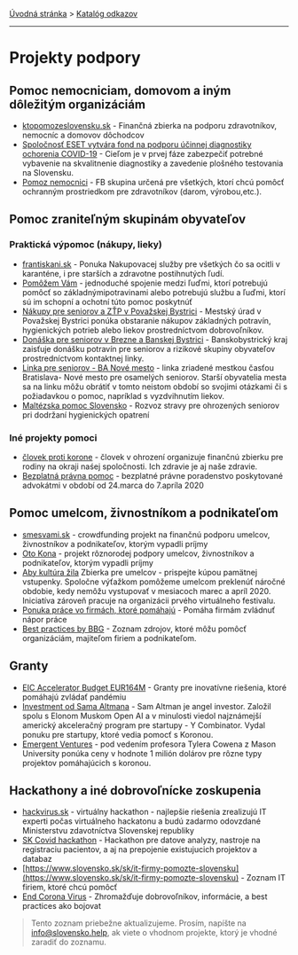[Úvodná stránka](../) &gt; [Katalóg odkazov](../katalog.md)

***
# Projekty podpory

## Pomoc nemocniciam, domovom a iným dôležitým organizáciám

* [ktopomozeslovensku.sk](https://ktopomozeslovensku.sk/) - Finančná zbierka na podporu zdravotníkov, nemocníc a domovov dôchodcov
* [Spoločnosť ESET vytvára fond na podporu účinnej diagnostiky ochorenia COVID-19](https://www.nadaciaeset.sk/aktuality/fond-koronavirus-2020-mar.html) - Cieľom je v prvej fáze zabezpečiť potrebné vybavenie na skvalitnenie diagnostiky a zavedenie plošného testovania na Slovensku.
* [Pomoz nemocnici](https://www.facebook.com/pomoznemocnici/?hc_location=ufi) - FB skupina určená pre všetkých, ktorí chcú pomôcť ochranným prostriedkom pre zdravotníkov (darom, výrobou,etc.).

## Pomoc zraniteľným skupinám obyvateľov
### Praktická výpomoc (nákupy, lieky)
* [frantiskani.sk](http://www.frantiskani.sk/spravy/465/frantiskanska-nakupovacia-sluzba) - Ponuka Nakupovacej služby pre všetkých čo sa ocitli v karanténe, i pre starších a zdravotne postihnutých ľudí. 
* [Pomôžem Vám](https://www.pomozemvam.sk/) - jednoduché spojenie medzi ľuďmi, ktorí potrebujú pomôcť so základnýmipotravinami alebo potrebujú službu a ľuďmi, ktorí sú im schopní a ochotní túto pomoc poskytnúť
* [Nákupy pre seniorov a ZŤP v Považskej Bystrici](https://www.povazska-bystrica.sk/?id_menu=0&module_action__422965__id_ci=261334#m_422965) - Mestský úrad v Považskej Bystrici ponúka obstaranie nákupov základných potravín, hygienických potrieb alebo liekov prostredníctvom dobrovoľníkov.
* [Donáška pre seniorov v Brezne a Banskej Bystrici](https://www.facebook.com/banskobystrickysamospravnykraj/posts/2943887262364292) - Banskobystrický kraj zaisťuje donášku potravín pre seniorov a rizikové skupiny obyvateľov prostredníctvom kontaktnej linky.
* [Linka pre seniorov - BA Nové mesto](https://www.banm.sk/0904-031-417-0907-977-211-0908-321-737-0800-242-000-seniori-a-osameli-novomestania-mozu-volat-na-linky-pomoci/) - linka zriadené mestkou časťou Bratislava- Nové mesto pre osamelých seniorov. Starší obyvatelia mesta sa na linku môžu obrátiť v tomto neistom období so svojimi otázkami či s požiadavkou o pomoc, napríklad s vyzdvihnutím liekov.
* [Maltézska pomoc Slovensko](http://www.orderofmalta.sk/vyzva-k-solidarite-starostlivost-o-ohrozenych-seniorov/) - Rozvoz stravy pre ohrozených seniorov pri dodržaní hygienických opatrení

### Iné projekty pomoci
* [človek proti korone](https://clovekvohrozeni.sk/clovek-proti-korone/) - človek v ohrození organizuje finančnú zbierku pre rodiny na okraji naśej spoločnosti. Ich zdravie je aj naše zdravie.
* [Bezplatná právna pomoc](https://www.najpravo.sk/clanky/pravna-pomoc-pre-ludi-v-karantene.html) - bezplatné právne poradenstvo poskytované advokátmi v období od 24.marca do 7.apríla 2020 
 

## Pomoc umelcom, živnostníkom a podnikateľom
* [smesvami.sk](https://www.smesvami.sk/) - crowdfunding projekt na finančnú podporu umelcov, živnostníkov a podnikateľov, ktorým vypadli príjmy
* [Oto Kona](https://www.facebook.com/1035623598/posts/10218950217599843/?d=n) - projekt rôznorodej podpory umelcov, živnostníkov a podnikateľov, ktorým vypadli príjmy
* [Aby kultúra žila](https://tootoot.fm/en/article/5e6ad2b349783a0d6c9bd429) Zbierka pre umelcov - prispejte kúpou pamätnej vstupenky. Spoločne výťažkom pomôžeme umelcom preklenúť náročné obdobie, kedy nemôžu vystupovať v mesiacoch marec a apríl 2020. Iniciatíva zároveň pracuje na organizácii prvého virtuálneho festivalu.
* [Ponuka práce vo firmách, ktoré pomáhajú](https://www.startupjobs.cz/nabidky/koronavirus) - Pomáha firmám zvládnuť nápor práce
* [Best practices by BBG](https://docs.google.com/document/d/120FeDaSEEvCTDFlhXyR2Sj1PeaHbuoxBCmeBvD-nyD4/edit?fbclid=IwAR3VmCjqxL72xa2RX9lKRgKQnKqFj3NiUy-IeFqmVAWS4NVkBDWARYygBWE#) - Zoznam zdrojov, ktoré môžu pomôcť organizáciám, majiteľom firiem a podnikateľom.

## Granty

* [EIC Accelerator Budget EUR164M](https://ec.europa.eu/info/news/startups-and-smes-innovative-solutions-welcome-2020-mar-13_en) - Granty pre inovatívne riešenia, ktoré pomáhajú zvládať pandémiu
* [Investment od Sama Altmana](https://blog.samaltman.com/funding-for-covid-19-projects) - Sam Altman je angel investor. Založil spolu s Elonom Muskom Open AI a v minulosti viedol najznámejší americký akceleračný program pre startupy - Y Combinator. Vydal ponuku pre startupy, ktoré vedia pomocť s Koronou.
* [Emergent Ventures](https://www.mercatus.org/emergentventures) - pod vedením profesora Tylera Cowena z Mason University ponúka ceny v hodnote 1 milión dolárov pre rôzne typy projektov pomáhajúcich s koronou.

## Hackathony a iné dobrovoľnícke zoskupenia

* [hackvirus.sk](https://hackvirus.sk) - virtuálny hackathon - najlepšie riešenia zrealizujú IT experti počas virtuálneho hackatonu a budú zadarmo odovzdané Ministerstvu zdavotníctva Slovenskej republiky
* [SK Covid hackathon](http://bit.ly/covid19sk-fb) - Hackathon pre datove analyzy, nastroje na registraciu pacientov, a aj na prepojenie existujucich projektov a databaz
* [https://www.slovensko.sk/sk/it-firmy-pomozte-slovensku](https://www.slovensko.sk/sk/it-firmy-pomozte-slovensku) - Zoznam IT firiem, ktoré chcú pomôcť
* [End Corona Virus](https://endcoronavirus.org) - Zhromažďuje dobrovoľníkov, informácie, a best practices ako bojovat

> Tento zoznam priebežne aktualizujeme. Prosím, napíšte na info@slovensko.help, ak viete o vhodnom projekte, ktorý je vhodné zaradiť do zoznamu.
